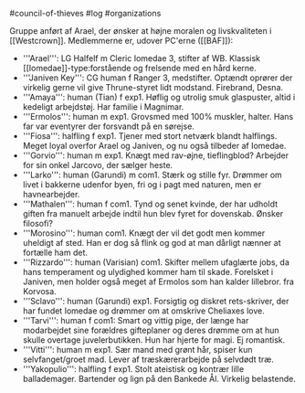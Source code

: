 #council-of-thieves #log #organizations

Gruppe anført af Arael, der ønsker at højne moralen og livskvaliteten i [[Westcrown]].
Medlemmerne er, udover PC'erne ([[BAF]]):
* '''Arael''': LG Halfelf m Cleric Iomedae 3, stifter af WB. Klassisk [[Iomedae]]-type:forstående og frelsende med en hård kerne.
* '''Janiven Key''': CG human f Ranger 3, medstifter. Optændt oprører der virkelig gerne vil give Thrune-styret lidt modstand. Firebrand, Desna.
* '''Amaya''': human (Tian) f exp1. Høflig og utrolig smuk glaspuster, altid i kedeligt arbejdstøj. Har familie i Magnimar.
* '''Ermolos''': human m exp1. Grovsmed med 100% muskler, halter. Hans far var eventyrer der forsvandt på en sørejse.
* '''Fiosa''': halfling f exp1. Tjener med stort netværk blandt halflings. Meget loyal overfor Arael og Janiven, og nu også tilbeder af Iomedae.
* '''Gorvio''': human m exp1. Knægt med rav-øjne, tieflingblod? Arbejder for sin onkel Jarcovo, der sælger heste.
* '''Larko''': human (Garundi) m com1. Stærk og stille fyr. Drømmer om livet i bakkerne udenfor byen, fri og i pagt med naturen, men er havnearbejder.
* '''Mathalen''': human f com1. Tynd og senet kvinde, der har udholdt giften fra manuelt arbejde indtil hun blev fyret for dovenskab. Ønsker filosofi?
* '''Morosino''': human com1. Knægt der vil det godt men kommer uheldigt af sted. Han er dog så flink og god at man dårligt nænner at fortælle ham det.
* '''Rizzardo''': human (Varisian) com1. Skifter mellem ufaglærte jobs, da hans temperament og ulydighed kommer ham til skade. Forelsket i Janiven, men holder også meget af Ermolos som han kalder lillebror.  fra Korvosa.
* '''Sclavo''': human (Garundi) exp1. Forsigtig og diskret rets-skriver, der har fundet Iomedae og drømmer om at omskrive Cheliaxes love.
* '''Tarvi''': human f com1: Smart og vittig pige, der længe har modarbejdet sine forældres gifteplaner og deres drømme om at hun skulle overtage juvelerbutikken. Hun har hjerte for magi. Ej romantisk.
* '''Vitti''': human m exp1. Sær mand med grønt hår, spiser kun selvfanget/groet mad. Lever af træskærerarbejde på selvdødt træ. 
* '''Yakopulio''': halfling f exp1. Stolt ateistisk og kontrær lille ballademager. Bartender og lign på den Bankede Ål. Virkelig belastende.
